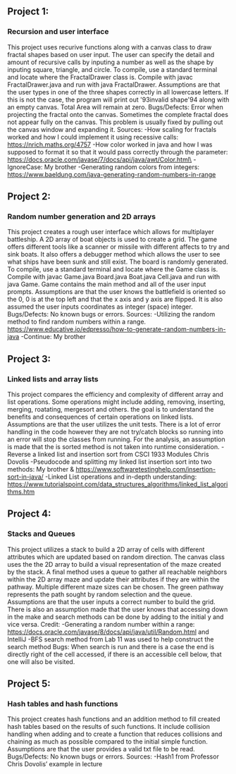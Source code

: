 ## Project 1:
### Recursion and user interface
This project uses recurive functions along with a canvas class to draw fractal shapes based on user input. The user can specify the detail and amount of recursive calls by inputing a number as well as the shape by inputing square, triangle, and circle. 
To compile, use a standard terminal and locate where the FractalDrawer class is. Compile with javac FractalDrawer.java and run with java FractalDrawer.
Assumptions are that the user types in one of the three shapes correctly in all lowercase letters. If this is not the case, the program will print out '93invalid shape'94 along with an empty canvas. Total Area will remain at zero.
Bugs/Defects: Error when projecting the fractal onto the canvas. Sometimes the complete fractal does not appear fully on the canvas. This problem is usually fixed by pulling out the canvas window and expanding it.
Sources:
-How scaling for fractals worked and how I could implement it using recessive calls: https://nrich.maths.org/4757
-How color worked in java and how I was supposed to format it so that it would pass correctly through the parameter: https://docs.oracle.com/javase/7/docs/api/java/awt/Color.html\
-IgnoreCase: My brother
-Generating random colors from integers: https://www.baeldung.com/java-generating-random-numbers-in-range

## Project 2:
### Random number generation and 2D arrays
This project creates a rough user interface which allows for multiplayer battleship. A 2D array of boat objects is used to create a grid. The game offers different tools like a scanner or missile with different affects to try and sink boats. It also offers a debugger method which allows the user to see what ships have been sunk and still exist. The board is randomly generated. 
To compile, use a standard terminal and locate where the Game class is. Compile with javac Game.java Board.java Boat.java Cell.java and run with java Game. Game contains the main method and all of the user input prompts.
Assumptions are that the user knows the battlefield is oriented so the 0, 0 is at the top left and that the x axis and y axis are flipped. It is also assumed the user inputs coordinates as integer (space) integer. 
Bugs/Defects: No known bugs or errors.
Sources:
-Utilizing the random method to find random numbers within a range. https://www.educative.io/edpresso/how-to-generate-random-numbers-in-java
-Continue: My brother

## Project 3:
### Linked lists and array lists
This project compares the efficiency and complexity of different array and list operations. Some operations might include adding, removing, inserting, merging, roatating, mergesort and others. the goal is to understand the benefits and consequences of certain operations on linked lists. 
Assumptions are that the user utilizes the unit tests. There is a lot of error handling in the code however they are not try/catch blocks so running into an error will stop the classes from running. For the analysis, an assumption is made that the is sorted method is not taken into runtime consideration.
-Reverse a linked list and insertion sort from CSCI 1933 Modules Chris Dovolis
-Pseudocode and splitting my linked list insertion sort into two methods: My brother & https://www.softwaretestinghelp.com/insertion-sort-in-java/
-Linked List operations and in-depth understanding: https://www.tutorialspoint.com/data_structures_algorithms/linked_list_algorithms.htm

## Project 4:
### Stacks and Queues
This project utilizes a stack to build a 2D array of cells with different attributes which are updated based on random direction. The canvas class uses the the 2D array to build a visual representation of the maze created by the stack. A final method uses a queue to gather all reachable neighbors within the 2D array maze and update their attributes if they are within the pathway. Multiple different maze sizes can be chosen. The green pathway represents the path sought by random selection and the queue. 
Assumptions are that the user inputs a correct number to build the grid. There is also an assumption made that the user knows that accessing down in the make and search methods can be done by adding to the initial y and vice versa. 
Credit: 
-Generating a random number within a range: https://docs.oracle.com/javase/8/docs/api/java/util/Random.html and IntelliJ 
-BFS search method from Lab 11 was used to help construct the search method
Bugs: When search is run and there is a case the end is directly right of the cell accessed, if there is an accessible cell below, that one will also be visited.

## Project 5:
### Hash tables and hash functions
This project creates hash functions and an addition method to fill created hash tables based on the results of such functions. It include collision handling when adding and to create a function that reduces collisions and chaining as much as possible compared to the initial simple function.
Assumptions are that the user provides a valid txt file to be read.
Bugs/Defects: No known bugs or errors.
Sources:
-Hash1 from Professor Chris Dovolis’ example in lecture
